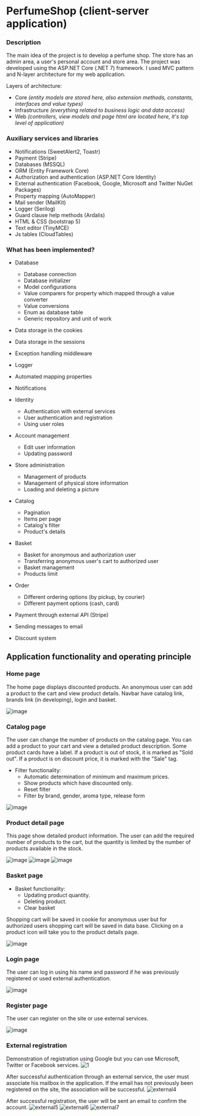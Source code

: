 # PerfumeShop (client-server application) 

### Description 

The main idea of the project is to develop a perfume shop.
The store has an admin area, a user's personal account and store area.
The project was developed using the ASP.NET Core (.NET 7) framework.
I used MVC pattern and N-layer architecture for my web application.

Layers of architecture: 
- Core *(entity models are stored here, also extension methods, constants, interfaces and value types)*
- Infrastructure *(everything related to business logic and data access)*
- Web *(controllers, view models and page html are located here, it's top level of application)*

### Auxiliary services and libraries

- Notifications (SweetAlert2, Toastr)
- Payment (Stripe)
- Databases (MSSQL)
- ORM (Entity Framework Core)
- Authorization and authentication (ASP.NET Core Identity)
- External authentication (Facebook, Google, Microsoft and Twitter NuGet Packages)
- Property mapping (AutoMapper)
- Mail sender (MailKit)
- Logger (Serilog)
- Guard clause help methods (Ardalis)
- HTML & CSS (bootstrap 5)
- Text editor (TinyMCE)
- Js tables (CloudTables)

### What has been implemented?

- Database
  - Database connection
  - Database initializer
  - Model сonfigurations
  - Value comparers for property which mapped through a value converter
  - Value conversions
  - Enum as database table
  - Generic repository and unit of work
    
- Data storage in the cookies
- Data storage in the sessions
- Exception handling middleware
- Logger
- Automated mapping properties
- Notifications

- Identity
  - Authentication with external services
  - User authentication and registration
  - Using user roles

- Account management
  - Edit user information
  - Updating password

- Store administration
  - Management of products
  - Management of physical store information
  - Loading and deleting a picture

- Catalog
  - Pagination
  - Items per page
  - Catalog's filter
  - Product's details

- Basket
  - Basket for anonymous and authorization user
  - Transferring anonymous user's cart to authorized user
  - Basket management
  - Products limit

- Order
   - Different ordering options (by pickup, by courier)
   - Different payment options (cash, card)
     
- Payment through external API (Stripe)
- Sending messages to email
- Discount system

## Application functionality and operating principle

### Home page
The home page displays discounted products. An anonymous user can add a product to the cart and view product details.
Navbar have catalog link, brands link (in developing), login and basket.

![image](https://github.com/Grizzly-pride/PerfumeShop/assets/35379801/64b59bb1-3c70-4ae6-9a0f-d0fe5f0dc204)

### Catalog page
The user can change the number of products on the catalog page.
You can add a product to your cart and view a detailed product description.
Some product cards have a label. If a product is out of stock, it is marked as "Sold out".
If a product is on discount price, it is marked with the "Sale" tag.

- Filter functionality:
  - Automatic determination of minimum and maximum prices.
  - Show products which have discounted only.
  - Reset filter
  - Filter by brand, gender, aroma type, release form
    
![image](https://github.com/Grizzly-pride/PerfumeShop/assets/35379801/3feefab0-0683-4eb8-9bf8-ed0fa3df33c1)


### Product detail page
This page show detailed product information.
The user can add the required number of products to the cart, but the quantity is limited by the number of products available in the stock.

![image](https://github.com/Grizzly-pride/PerfumeShop/assets/35379801/0a1b4ff9-39d0-4dba-804d-1122566016e9)
![image](https://github.com/Grizzly-pride/PerfumeShop/assets/35379801/4dd30e56-31aa-4b67-9e16-12a6c56692f2)
![image](https://github.com/Grizzly-pride/PerfumeShop/assets/35379801/9f6123f3-f30e-4b3d-bb23-a5326567a902)


### Basket page
- Basket functionality:
  - Updating product quantity.
  - Deleting product.
  - Clear basket

Shopping cart will be saved in cookie for anonymous user but for authorized users shopping cart will be saved in data base.
Clicking on a product icon will take you to the product details page.

![image](https://github.com/Grizzly-pride/PerfumeShop/assets/35379801/a6d2d0df-92d6-445e-b317-440d43fb9ca4)

### Login page
The user can log in using his name and password if he was previously registered or used external authentication.

![image](https://github.com/Grizzly-pride/PerfumeShop/assets/35379801/c9d43669-6c11-4d9c-9a80-87e2cc69e99d)

### Register page
The user can register on the site or use external services.

![image](https://github.com/Grizzly-pride/PerfumeShop/assets/35379801/8a3dfce0-5f9e-4721-9ed9-847168413908)

### External registration
Demonstration of registration using Google but you can use Microsoft, Twitter or Facebook services. 
![1](https://github.com/Grizzly-pride/PerfumeShop/assets/35379801/8590e07b-4cab-4894-8e7c-8958fc5ef2dd)

After successful authentication through an external service, the user must associate his mailbox in the application.
If the email has not previously been registered on the site, the association will be successful.
![external4](https://github.com/Grizzly-pride/PerfumeShop/assets/35379801/8f0a33a5-c4fd-4fda-a66f-9db063510c47)

After successful registration, the user will be sent an email to confirm the account.
![external5](https://github.com/Grizzly-pride/PerfumeShop/assets/35379801/ca39a803-c402-4d5a-9263-540c9440167e)
![external6](https://github.com/Grizzly-pride/PerfumeShop/assets/35379801/7601bbd2-0e79-4074-aa47-f50e1b6b966f)
![external7](https://github.com/Grizzly-pride/PerfumeShop/assets/35379801/2f90e8d3-b90b-437f-a7d2-bef38f1ffae0)















